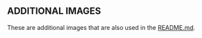 ## ADDITIONAL IMAGES
These are additional images that are also used in the [README.md](https://github.com/RyanLinscott/ELK-Project#readme).
